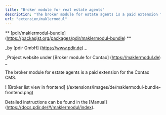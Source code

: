 ```yaml
---
title: "Broker module for real estate agents"
description: "The broker module for estate agents is a paid extension for the Contao CMS."
url: "extension/maklermodul"
---
```


** [pdir/maklermodul-bundle] (https://packagist.org/packages/pdir/maklermodul-bundle) **

_by [pdir GmbH] (https://www.pdir.de) _

_Project website under [Broker module for Contao] (https://maklermodul.de) _

The broker module for estate agents is a paid extension for the Contao CMS.

! [Broker list view in frontend] (/extensions/images/de/maklermodul-bundle-frontend.png)

Detailed instructions can be found in the [Manual] (https://docs.pdir.de/#/maklermodul/index).
